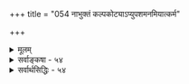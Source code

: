 +++
title = "054 नाभुक्तं कल्पकोट्याऽप्युपशमनमियात्कर्म"

+++
<details><summary>मूलम्</summary>

नाभुक्तं कल्पकोट्याऽप्युपशमनमियात्कर्म निष्कृत्यभावे विद्यातस्तद्विनाशश्रुतिरिह तदसौ तत्प्रशंसेति चेन्न ।  
तादृग्विद्यैव तन्निष्कृतिरिति हि विदांचक्रुराम्नायवृद्धा नान्यद्ब्रह्मानुभूतिप्रतिभटदुरितध्वंसतस्साध्यमत्र ॥ ५४ ॥
</details>

<details><summary>सर्वाङ्कषा - ५४</summary>

[[124]]. 

[[289]] 

[ ब्रह्मविद्यायास्सर्वप्रायश्चित्तरूपत्वम् ] 

नाभुक्तं कल्पकोट्याऽप्युपशमनमियात् कर्म निष्कृत्यभावे 

विद्यातस्तद्विनाशश्रुतिरिह तदसौ तत्प्रशंसेति चेन्न । 

 

एवं परपक्षेऽनुपपत्तीः प्रदर्श्य, स्वपक्षे संभाविता अनुपपत्तीराशङ्क्य परिहरति – नाभुक्तमित्यादि । **अभुक्तम्** =अननुभूतफलम् । कर्मणोऽनुभवो नाम तत्फलानुभव एव । **कर्म** = पुण्यपापरूपं कर्म **कल्पकोट्यापि** = अनन्तेनापि कालेन **उपशमनम्** = विनाशम् न **इयात्** = न प्राप्नुयात् । 'नाभुक्तं क्षीयते कर्म कल्पकोटिशतैरपि' इति स्मृतेरर्थानुवादोऽयम् । यदि पुण्यपापं रूपं कर्म स्वफलमदत्त्वैव विनश्येत्, तर्हि कृतहानाकृताभ्यागमादिप्रसङ्गात् समस्तशास्त्रवैयाकुली स्यात् । अतः तत्तत्कर्मफलानुभवार्थं यदा जन्म स्वीकरोति कश्चित्, तस्मिन् जन्मनि अनेकजन्मारंभकं पुनरपि नूतनतया कर्म कुर्यादेव सर्वोऽपि । संभवन्त्येव पापारंभकानि पापानि । श्रूयन्ते किल वचनान्यपि तादृशानि 'पापं प्रज्ञां नाशयति क्रियमाणं पुनः पुनः । नष्टप्रज्ञः पापमेव पुनरारभतेऽवशात् ॥' इत्यादीनि । ततश्च शान्तासूर्मिषु समुद्रस्नानवत् मोक्षस्य न कदापि संभवः । एवञ्च मायावादिमते आरोपितो दोषः भवतोऽपि प्रकारान्तरेण समानः इत्याशयः । ननु 'नाभुक्तं क्षीयते कर्म' इति वचनं कर्मफलस्यानुल्लङ्गनीयत्वतात्पर्यकमुत्सर्गभूतम् । अन्यथा हि प्रायश्चित्तशास्त्रं सर्वमप्रमाणं स्यात् । प्रसिद्धं किल वचनम् 'ब्रह्मघ्ने च सुरापे च चोरे भग्नव्रते तथा । निष्कृतिर्विहिता सद्भिः ' इत्यांदीत्यत्राह - निष्कृत्यभावे इति । फलप्रदानात् यथा कर्म नश्यति, तथा प्रायश्चित्तेनापीति धर्मशास्त्रवचनसिद्धम् । तथा च ब्रह्मविद्यया कथं कर्मणां नाशः ? अतोऽनिर्मोक्षप्रसङ्गस्सिद्धान्तेऽपि समानः ॥ 

ननु यथा प्रायश्चित्तस्य नाशकत्वं शास्त्रसिद्धम्, तथा ब्रह्मविद्याया अपि कर्मनाशकत्वं शास्त्रसिद्धमेव । एवमेवंविदि पापं कर्म न शिष्यते ' (छां. 4-14-3) 'विद्वान् पुण्यपापे विधूय' (मु.3-1-3) 'यथैधांसि समिद्धोऽग्निर्भस्मसात्कुरुतेऽर्जुन । ज्ञानाग्निस्सर्वकर्माणि भस्मसात्कुरुते तथा ' ( गी. 8-36) इत्यादिवचनानि किल ब्रह्मविद्यायाः कर्मनाशकत्वं स्पष्टं **वदन्तीत्यत्राह** = विद्यात इति । **तत्** = तस्मात् **इह** = शास्त्रेषु **असौ** = श्रूयमाणा विद्यातः **तद्विनाशश्रुतिः** = ब्रह्मविद्यया सर्वकर्मनाशबोधिका श्रुतिः, श्रुतिः स्मृतेरप्युपलक्षणार्था । **तत्प्रशंसा** = विद्याप्रशंसार्था, न तु स्वार्थे तात्पर्यवती । अन्यथा चतुर्दशानामपि विद्यानां पापनाशकत्वं स्यादिति महती वैयाकुली दुष्परिहरा । न च ' अध्यात्मविद्या विद्यानाम्' (गी. 10 ) इति भगवतैव अध्यात्मविद्याया इतरविद्यापेक्षया उत्कृष्टत्ववचनात् इतरविद्यापेक्षया वेदान्तविद्यायाः पार्थक्यात्, न तौल्यमिति वाच्यम्, चतुर्दशविद्यास्थानेषु वेदान्तशास्त्रस्य 'मीमांसा' पदेनैव ग्रहणेन, इतरविद्यापेक्षा श्रेष्ठ्यवचनमपि पूर्ववत् प्रशंसैव ॥ 

ब्रह्मविद्या हि ज्ञानरूपा । ज्ञानं तु अज्ञानस्य नाशकम्, न तु वस्तुनो नाशकम् । अत एव ‘तत्त्वज्ञानान्निःश्रेयसाधिगमः' (न्या. सू. 1-1-1 ) इत्युक्तं ज्ञानस्य निःश्रेयससाधनत्वप्रकारं प्रदर्शयत् 'दुःखजन्मप्रवृत्तिदोषमिथ्याज्ञानानामुत्तरोत्तरापाये तदनन्तरापायादपवर्गः' ( न्या. सू. 1-1-2 ) इति पारमर्षं सूत्रं तत्त्वज्ञानस्य 

 

[[290]] 

तादृग्विद्यैव तन्निष्कृतिरिति हि विदांचक्रुराम्नायवृद्धाः 

नान्यद्ब्रह्मानुभूतिप्रतिभटदुरितध्वंसतः साध्यमत्र ॥54॥ 



मिथ्याज्ञाननाशनद्वारैवापवर्गसाधनत्वं वक्ति, न तु साक्षात् । अतः ब्रह्मविद्यायाः पापनाशकत्वं न साक्षात्सङ्गच्छत इति, तद्वचनं स्तुत्यर्थमेव इति चेत्, न । कुत इत्यत्राह - तादृगित्यादि । **आम्नायवृद्धाः** = **वेदवृद्धाः** =ज्ञानवृद्धाः, प्रकृते, उपनिषत्तत्त्वज्ञा ब्रह्मज्ञानिनः स्मृतिकर्तारः, महर्षयश्च **तादृग्विद्यैव** = महाप्रभावयुक्ता ब्रह्मविद्यैव तन्निष्कृतिः **इति** = सञ्चितकर्मणामसंख्यातानां प्रायश्चित्तरूपेति **विदुः** =तद्रहस्यं ज्ञात्वा प्रकटितवन्तः - 'क्षीयन्ते चास्य कर्माणि तस्मिन् दृष्टे' (मु.2-2-9) 'प्रायश्चित्तान्यशेषाणि तपःकर्मात्मकानि वै। यानि, तेषामशेषाणां कृष्णानुस्मरणं परम् ॥' इत्यादौ । 'यथाग्निरुद्धतशिखः कक्षं दहति सानिलः । तथा चित्तस्थितो विष्णुः योगिनां सर्वकिल्बिषम् ॥' (वि.पु. 6-7-32 ) 'ज्ञानाग्निस्सर्वकर्माणि भस्मसात्कुरुते ' (गी.4-37) इति विष्णुध्यानस्य सर्वपापनाशकत्वं कण्ठत एवोक्तम् । ननु ब्रह्मप्राप्तिकामनावते विहितायाः काम्यतुल्यायाः ब्रह्मविद्यायाः कथं प्रायश्चित्तरूपतेत्यत्राह - नान्यदित्यादि । ब्रह्मानुभूतिप्रतिभटदुरितध्वंसतः- **ब्रह्मानुभूतेः** = ब्रह्मानुभवस्य ब्रह्मप्राप्तिरूपस्य **प्रतिभटानि** = प्रतिबन्धकानि यानि **दुरितानि** = पुण्यपापानि तेषां **ध्वंसतः** =नाशनात् **अन्यत्** =अतिरिक्तं **साध्यम्** = ब्रह्मविद्यया साधनीयम् **अत्र** = ब्रह्मानुभवरूपमुक्तौ **न** = नास्ति । ब्रह्मविद्यायाः ब्रह्मप्राप्तिसाधनत्वं नाम नापूर्वफलोत्पादकत्वरूपम्, तदा हि मुक्तेः स्वर्गादिवदनित्यत्वप्रसङ्गः । अतः ब्रह्मप्राप्तिप्रतिबन्धकपापनाशमात्रं ब्रह्मविद्यासाध्यम् । ब्रह्मानुभवस्तु जीवस्वरूपान्तर्भूतः । तथा हि वक्ति पराशरः - 'यथा न क्रियते ज्योत्स्ना मलप्रक्षालनान्मणेः । दोषप्रहाणात्, न ज्ञानमात्मनः क्रियते तथा ॥ सदेव नीयते व्यक्तिम् असतः संभवः कुतः' इति । जीवात्मा हि परमात्मनः शरीरभूतः । शरीरं च शरीरिणोऽविनाभूतम् । न हि घटजलयोरिव शरीरशरीरिणोः केवलसंयोगस्संबन्धः, तदा तयोः कदाचित् पृथक्स्थितिप्रतिपत्तिप्रसङ्गात् । न च दृश्यत एव जीववियुक्तं शरीरं लोके कस्यचिन्मरणानन्तरमिति शङ्खयम्, तादृशव्यवहारस्यौपचारिकत्वात् । 'शवम्' इत्येव मुख्यव्यवहारात् । अधिकमग्रे (बुद्धि. 82-83) भविष्यति । एवञ्च जीवब्रह्मणोः विद्यमानोऽविनाभावः संसारदशायां कर्मणा तिरोहितो नानुभूयते । ब्रह्मविद्यया निखिलकर्मनाशे च ब्रह्माविनाभावानुभवः सहजतया भवति, न तु स्वर्गादिवत् केवलभोगरूपो मोक्षः इति न तस्यानित्यत्वप्रसङ्गः ॥ 

अथवा, ननु ब्रह्मप्राप्तिसाधनतया विहितानां ब्रह्मविद्यानां पापपरिहारार्थत्वरूपप्रायश्चित्तरूपत्वं कथं स्यात् ? एवं हि काम्यनैमित्तिकत्वविभागस्संकीर्णः स्यादित्यत्राह —– नान्यदित्यादि । **अत्र** = ब्रह्मविद्याविषये **ब्रह्मानुभूतिप्रतिभटदुरितध्वंसतः** = ब्रह्मानुभवप्रतिबन्धकपापनाशकत्वापेक्षया **अन्यत्** =अतिरिक्तं ब्रह्मविद्या- **साध्यम्** = ब्रह्मविद्यया साधनीयं फलम् **न** = नास्त्येव । स्वस्वरूपाविर्भावस्यैव मुक्तिरूपत्वमनुपदम् (श्लो.64) निरूप्यते । न चैतावता कर्मणां विभागे साङ्कर्यम्, लक्षणकरणस्य बुद्धिकौशलप्रदर्शनमात्रविश्रान्तत्वेन, तद्भिन्नत्वादिविशेषणैः साङ्कर्यपरिहारात् । अन्यथा 'नित्यनैमित्तिकैरेव कुर्वाणो दुरितक्षयम्' इत्यादिवचनैः 

[[125]]. 

[[291]] 

[मुमुक्षोः पुण्यमपि पापरूपम् ] 

प्रायश्चित्तं न पुण्ये, न च सुकृतमनुश्रूयते धर्मबाध्यं 

नाधर्मत्वं विधानात्, न यदि सुचरितं त्वङ्गमस्याश्च न स्यात् । 

 

नित्यानां पापपरिहारार्थत्वं न स्यात् । अतः ब्रह्मविद्यानां सर्वपापप्रायश्चित्तरूपत्वात् ‘नाभुक्तम्' इत्यादिवचनम् अकृतप्रायश्चित्तकर्मविषयवत्, अब्रह्मज्ञानिपापविषयमपि मन्तव्यमिति न काप्यतिप्रसक्तिः । तथा च, अकृते प्रायश्चित्ते असंपादिते च ब्रह्मज्ञाने कर्मणामविनाशः 'नाभुक्तम्' इत्यादिनोच्यत इति मन्तव्यम् ॥ ५४ ॥
</details>

<details><summary>सर्वार्थसिद्धिः - ५४</summary>

नाभुक्तं कल्पकोट्याऽप्युपशमनमियात्कर्म निष्कृत्यभावे  
विद्यातस्तद्विनाशश्रुतिरिह तदसौ तत्प्रशंसेति चेन्न ।  
तादृग्विद्यैव तन्निष्कृतिरिति हि विदांचक्रुराम्नायवृद्धा  
नान्यद्ब्रह्मानुभूतिप्रतिभटदुरितध्वंसतस्साध्यमत्र ॥ ५४ ॥  
  
श्लो. यथा मृषावादिमते न बोधान्मुक्तिसंभवः ॥ त्वन्मतेऽपि तथेत्येवमपन्यायेन शङ्कते ॥ नाभुक्तमिति । स्मर्यते हि 'अवश्यमनुभोक्तव्यं कृतं कर्म शुभाशुभम् । नाभुक्तं क्षीयते कर्म कल्पकोटिशतैरपि' ॥ इति । तर्हि प्रायश्चित्तशास्त्रवैयर्थ्यं स्यादित्यत्रोक्तम् -निष्कृत्यभाव इति । ननु 'तद्यथेषीकतूलमग्नौ प्रोतं प्रदूयेतैवं हास्य सर्वे पाप्मानः प्रदूयन्ते इति श्रूयते । 'तदा विद्वान्पुण्यपापे विधूय' 'तत्सुकृतदुष्कृते धूनुते' इत्यादि च । 'न कर्मणां क्षयो भूप जन्मनामयुतैरपि । ऋते योगात्कर्मकक्षं योगाग्निः क्षपयेत्परम्' ॥ 'यथाऽग्निरुद्धतशिखः' इत्यादि च स्मर्यते । अतः फलभोगाभावेऽपि ज्ञानात्कर्मनिवृत्तिः स्यादित्यत्राह - विद्यात इति । न च 'तत्त्वज्ञानान्निःश्रेयसाधिगम इत्याद्यसूत्रविरोधः, 'दुःखजन्मप्रवृत्तिदोषमिथ्याज्ञानानामुतरोत्तरापाये तदनन्तरापायात् इति द्वितीयसूत्रे ज्ञानस्य मिथ्याज्ञाननिवृत्तिद्वारा कर्मानारम्भार्थत्वस्य स्थापितत्वात् । कृतं तु कर्म स्वफलत एव नश्यतीत्यविरोधः । अत्र कर्मणामवश्यभोक्तव्यत्ववचनमकृतप्रायश्चित्तविषयमित्यभिप्रायेण प्रत्याह - नेति । अत्रापि तर्ह्यकृतप्रायश्चित्तत्वाद्भोक्तव्यत्वमित्यत्राह - तादृगिति । त्रय्यन्तविहितपरब्रह्मध्यानरूपेत्यर्थः । आम्नायवृद्धाः - स्मर्तारः; ते चेश्वरदर्शनं सर्वप्रायश्चित्तमित्याहुः । 'इज्याचारदमाहिंसाः', 'प्रायश्चित्तान्यशेषाणि', 'प्रायश्चित्तं तु तस्यैकम्' इत्यादि च । ब्रह्मप्राप्तिहेतुतया विहितस्य योगस्य कथं नैमित्तिकत्वमित्यत्राह - नान्यदिति । स्वतःप्राप्ता हि संसरतामपि ब्रह्मानुभूतिस्सूरिवत्, तत्प्रतिबन्धकनिवृत्त्यै योग इति निष्कृतिरूपत्वं तस्य युज्यत इति भावः । अत्र दुरितशब्देन बन्धकं पुण्यमपि संगृहीतम्, प्रतिबुद्धं प्रत्यनिष्टफलप्रदत्वाविशेषात् । 'एते वै निरयास्तात स्थानस्य परमात्मन इति स्वर्गादीनां निरयत्वस्मृत्या तत्साधनस्य पापत्वोपपत्तेः । 'न सुकृतम्' इत्यारभ्य, 'सर्वे पाप्मानोऽतो निवर्तन्ते' इति सुकृतस्यापि पापत्वेन सङ्कलय्याम्नानाच्च । तदेवं धीसङ्कोचककर्मध्वंसे धीविकास एव ब्रह्मानुभूतिरिति तत्कामनाव्यपदेशोऽपि न विरुद्धः । अन्यत्र च प्रतिबन्धकनिरासवृत्तान्ते एवं प्रतिसन्धेयम् ॥ ५४ ॥ इति विद्यायाः पापनाशकत्वोपपत्तिः ॥
</details>


